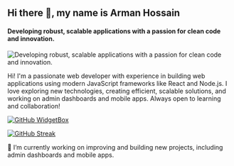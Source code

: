 

## Hi there 👋, my name is Arman Hossain
#### Developing robust, scalable applications with a passion for clean code and innovation.
![Developing robust, scalable applications with a passion for clean code and innovation.](https://i.ibb.co.com/Y2rVtrQ/github-header-image-2.png)

Hi! I'm a passionate web developer with experience in building web applications using modern JavaScript frameworks like React and Node.js. I love exploring new technologies, creating efficient, scalable solutions, and working on admin dashboards and mobile apps. Always open to learning and collaboration!


[![GitHub WidgetBox](https://github-widgetbox.vercel.app/api/skills?languages=js,ts,java,html,css,postgresql,mysql&tools=git,docker,npm,yarn,vercel,redis,heroku&frameworks=react,next,bootstrap,tailwind,express,mongodb,nodejs&includeNames=true)](https://github.com/Jurredr/github-widgetbox)


[![GitHub Streak](https://streak-stats.demolab.com/?user=DenverCoder1&theme=dark)](https://git.io/streak-stats)







🔭 I’m currently working on improving  and building new projects, including admin dashboards and mobile apps.


